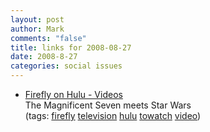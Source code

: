 ```yaml
--- 
layout: post
author: Mark
comments: "false"
title: links for 2008-08-27
date: 2008-8-27
categories: social issues
---
```

<ul class="delicious"><li>
                <div class="delicious-link"><a href="http://www.hulu.com/videos/search?query=firefly">Firefly on Hulu - Videos</a></div>
                <div class="delicious-extended">The Magnificent Seven meets Star Wars</div>
                <div class="delicious-tags">(tags: <a href="http://delicious.com/zanshin/firefly">firefly</a> <a href="http://delicious.com/zanshin/television">television</a> <a href="http://delicious.com/zanshin/hulu">hulu</a> <a href="http://delicious.com/zanshin/towatch">towatch</a> <a href="http://delicious.com/zanshin/video">video</a>)</div>
            </li></ul>

